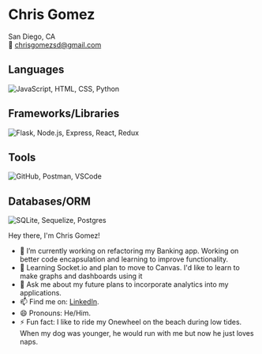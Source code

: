 # Chris Gomez

San Diego, CA  
📧 chrisgomezsd@gmail.com

## Languages
![JavaScript, HTML, CSS, Python](https://skillicons.dev/icons?i=js,html,css,py)

## Frameworks/Libraries
![Flask, Node.js, Express, React, Redux](https://skillicons.dev/icons?i=flask,nodejs,express,react,redux)

## Tools
![GitHub, Postman, VSCode](https://skillicons.dev/icons?i=github,postman,vscode)

## Databases/ORM
![SQLite, Sequelize, Postgres](https://skillicons.dev/icons?i=sqlite,sequelize,postgres)


Hey there, I'm Chris Gomez!

- 🔭 I’m currently working on refactoring my Banking app. Working on better code encapsulation and learning to improve functionality.
- 🌱 Learning Socket.io and plan to move to Canvas. I'd like to learn to make graphs and dashboards using it
- 💬 Ask me about my future plans to incorporate analytics into my applications.
- 📫 Find me on: [LinkedIn](https://www.linkedin.com/in/chris-gomez-714508158/).
- 😄 Pronouns: He/Him.
- ⚡ Fun fact: I like to ride my Onewheel on the beach during low tides. When my dog was younger, he would run with me but now he just loves naps.

